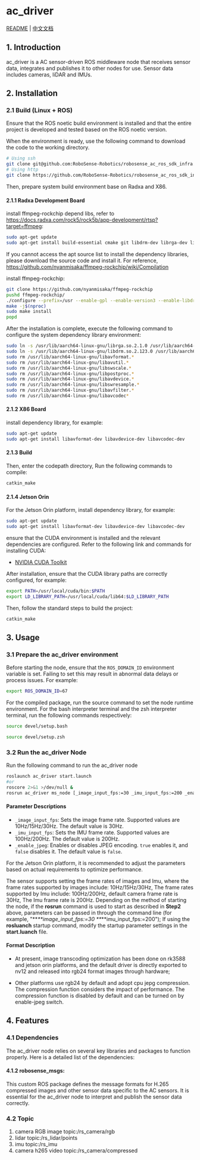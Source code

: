 # ac_driver

[README](http://10.10.0.20/super_sensor_sdk/ros2_sdk/sdk_infra/-/blob/main/modules/ac_driver/README.md) | [中文文档](http://10.10.0.20/super_sensor_sdk/ros2_sdk/sdk_infra/-/blob/main/modules/ac_driver/README_CN.md)

## 1. Introduction

ac_driver is a AC sensor-driven ROS middleware node that receives sensor data, integrates and publishes it to other nodes for use. Sensor data includes cameras, liDAR and IMUs.

## 2. Installation

### 2.1 Build (Linux + ROS)

Ensure that the ROS noetic build environment is installed and that the entire project is developed and tested based on the ROS noetic version.

When the environment is ready, use the following command to download the code to the working directory.

```bash
# Using ssh
git clone git@github.com:RoboSense-Robotics/robosense_ac_ros_sdk_infra.git
# Using http
git clone https://github.com/RoboSense-Robotics/robosense_ac_ros_sdk_infra.git
```
Then, prepare system build environment base on Radxa and X86.

#### 2.1.1 Radxa Development Board

install ffmpeg-rockchip depend libs, refer to https://docs.radxa.com/rock5/rock5b/app-development/rtsp?target=ffmpeg:
```bash
sudo apt-get update
sudo apt-get install build-essential cmake git libdrm-dev librga-dev librockchip-mpp-dev libsdl2*-dev libx264-dev libx265-dev pkg-config
```
If you cannot access the apt source list to install the dependency libraries, please download the source code and install it. For reference, https://github.com/nyanmisaka/ffmpeg-rockchip/wiki/Compilation

install ffmpeg-rockchip:
```bash
git clone https://github.com/nyanmisaka/ffmpeg-rockchip
pushd ffmpeg-rockchip/
./configure --prefix=/usr --enable-gpl --enable-version3 --enable-libdrm --enable-rkmpp --enable-rkrga --enable-libx264 --enable-libx265 --enable-ffplay
make -j$(nproc)
sudo make install
popd
```

After the installation is complete, execute the following command to configure the system dependency library environment:
```bash
sudo ln -s /usr/lib/aarch64-linux-gnu/librga.so.2.1.0 /usr/lib/aarch64-linux-gnu/librga.so
sudo ln -s /usr/lib/aarch64-linux-gnu/libdrm.so.2.123.0 /usr/lib/aarch64-linux-gnu/libdrm.so
sudo rm /usr/lib/aarch64-linux-gnu/libavformat.* 
sudo rm /usr/lib/aarch64-linux-gnu/libavutil.*
sudo rm /usr/lib/aarch64-linux-gnu/libswscale.*
sudo rm /usr/lib/aarch64-linux-gnu/libpostproc.*
sudo rm /usr/lib/aarch64-linux-gnu/libavdevice.*
sudo rm /usr/lib/aarch64-linux-gnu/libswresample.*
sudo rm /usr/lib/aarch64-linux-gnu/libavfilter.*
sudo rm /usr/lib/aarch64-linux-gnu/libavcodec*
```
#### 2.1.2 X86 Board
install dependency library, for example:
```bash
sudo apt-get update
sudo apt-get install libavformat-dev libavdevice-dev libavcodec-dev
```

#### 2.1.3 Build
Then, enter the codepath directory, Run the following commands to compile:

```bash
catkin_make
```

#### 2.1.4 Jetson Orin

For the Jetson Orin platform, install dependency library, for example:

```bash
sudo apt-get update
sudo apt-get install libavformat-dev libavdevice-dev libavcodec-dev
```

ensure that the CUDA environment is installed and the relevant dependencies are configured. Refer to the following link and commands for installing CUDA:
- [NVIDIA CUDA Toolkit](https://developer.nvidia.com/cuda-downloads)

After installation, ensure that the CUDA library paths are correctly configured, for example:
```bash
export PATH=/usr/local/cuda/bin:$PATH
export LD_LIBRARY_PATH=/usr/local/cuda/lib64:$LD_LIBRARY_PATH
```

Then, follow the standard steps to build the project:
```bash
catkin_make
```

## 3. Usage

### 3.1 Prepare the ac_driver environment

Before starting the node, ensure that the `ROS_DOMAIN_ID` environment variable is set. Failing to set this may result in abnormal data delays or process issues. For example:
```bash
export ROS_DOMAIN_ID=67
```

For the compiled package, run the source command to set the node runtime environment. For the bash interpreter terminal and the zsh interpreter terminal, run the following commands respectively:
```bash
source devel/setup.bash 
```

```zsh
source devel/setup.zsh
```

### 3.2 Run the ac_driver Node

Run the following command to run the ac_driver node

```bash
roslaunch ac_driver start.launch 
#or
roscore 2>&1 >/dev/null &
rosrun ac_driver ms_node [_image_input_fps:=30 _imu_input_fps:=200 _enable_jpeg:=false]
```

#### Parameter Descriptions
- `_image_input_fps`: Sets the image frame rate. Supported values are 10Hz/15Hz/30Hz. The default value is 30Hz.
- `_imu_input_fps`: Sets the IMU frame rate. Supported values are 100Hz/200Hz. The default value is 200Hz.
- `_enable_jpeg`: Enables or disables JPEG encoding. `true` enables it, and `false` disables it. The default value is `false`.

For the Jetson Orin platform, it is recommended to adjust the parameters based on actual requirements to optimize performance.

The sensor supports setting the frame rates of images and Imu, where the frame rates supported by images include: 10Hz/15Hz/30Hz, The frame rates supported by Imu include: 100Hz/200Hz, default camera frame rate is 30Hz, The Imu frame rate is 200Hz. Depending on the method of starting the node, if the **rosrun** command is used to start as described in **Step2** above, parameters can be passed in through the command line (for example, "**_**image_input_fps:=30 **_**imu_input_fps:=200"); If using the **rosluanch** startup command, modify the startup parameter settings in the **start.luanch** file.

#### Format Description

- At present, image transcoding optimization has been done on rk3588 and jetson orin platforms, and the default driver is directly exported to nv12 and released into rgb24 format images through hardware;

- Other platforms use rgb24 by default and adopt cpu jepg compression. The compression function considers the impact of performance. The compression function is disabled by default and can be turned on by enable-jpeg switch.

## 4. Features

### 4.1  Dependencies
The ac_driver node relies on several key libraries and packages to function properly. Here is a detailed list of the dependencies:

#### 4.1.2 robosense_msgs:
This custom ROS package defines the message formats for H.265 compressed images and other sensor data specific to the AC sensors. It is essential for the ac_driver node to interpret and publish the sensor data correctly.
### 4.2 Topic 
1. camera RGB image topic:/rs_camera/rgb
2. lidar topic:/rs_lidar/points
3. imu topic:/rs_imu
4. camera h265 video topic:/rs_camera/compressed

